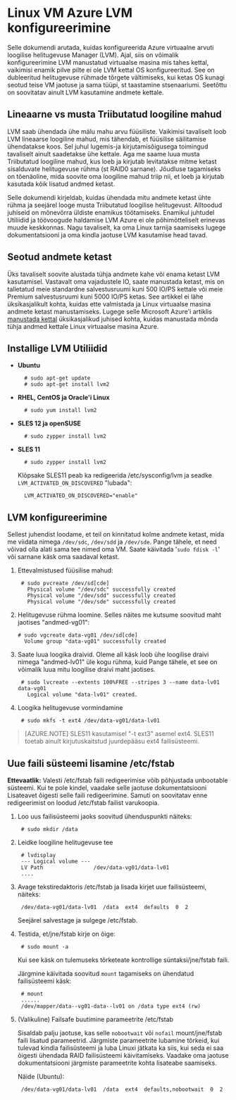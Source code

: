 <properties 
    pageTitle="Konfigureerige LVM töötab Linux | Microsoft Azure'i" 
    description="Saate teada, kuidas konfigureerida LVM Azure Linux." 
    services="virtual-machines-linux" 
    documentationCenter="na" 
    authors="szarkos"  
    manager="timlt" 
    editor="tysonn"
    tag="azure-service-management,azure-resource-manager" />

<tags 
    ms.service="virtual-machines-linux" 
    ms.workload="infrastructure-services" 
    ms.tgt_pltfrm="vm-linux" 
    ms.devlang="na" 
    ms.topic="article" 
    ms.date="08/24/2016" 
    ms.author="szark"/>


# <a name="configure-lvm-on-a-linux-vm-in-azure"></a>Linux VM Azure LVM konfigureerimine

Selle dokumendi arutada, kuidas konfigureerida Azure virtuaalne arvuti loogilise helitugevuse Manager (LVM). Ajal, siis on võimalik konfigureerimine LVM manustatud virtuaalse masina mis tahes kettal, vaikimisi enamik pilve pilte ei ole LVM kettal OS konfigureeritud. See on dubleeritud helitugevuse rühmade tõrgete vältimiseks, kui ketas OS kunagi seotud teise VM jaotuse ja sama tüüpi, st taastamine stsenaariumi. Seetõttu on soovitatav ainult LVM kasutamine andmete kettale.


## <a name="linear-vs-striped-logical-volumes"></a>Lineaarne vs musta Triibutatud loogiline mahud

LVM saab ühendada ühe mälu mahu arvu füüsiliste. Vaikimisi tavaliselt loob LVM lineaarse loogiline mahud, mis tähendab, et füüsilise säilitamise ühendatakse koos. Sel juhul lugemis-ja kirjutamisõigusega toimingud tavaliselt ainult saadetakse ühe kettale. Aga me saame luua musta Triibutatud loogiline mahud, kus loeb ja kirjutab levitatakse mitme ketast sisalduvate helitugevuse rühma (st RAID0 sarnane). Jõudluse tagamiseks on tõenäoline, mida soovite oma loogiline mahud triip nii, et loeb ja kirjutab kasutada kõik lisatud andmed ketast.

Selle dokumendi kirjeldab, kuidas ühendada mitu andmete ketast ühte rühma ja seejärel looge musta Triibutatud loogilise helitugevust. Alltoodud juhiseid on mõnevõrra üldiste enamikus töötamiseks. Enamikul juhtudel Utiliidid ja töövoogude haldamise LVM Azure ei ole põhimõtteliselt erinevas muude keskkonnas. Nagu tavaliselt, ka oma Linux tarnija saamiseks lugege dokumentatsiooni ja oma kindla jaotuse LVM kasutamise head tavad.


## <a name="attaching-data-disks"></a>Seotud andmete ketast
Üks tavaliselt soovite alustada tühja andmete kahe või enama ketast LVM kasutamisel. Vastavalt oma vajadustele IO, saate manustada ketast, mis on talletatud meie standardne salvestusruumi kuni 500 IO/PS kettale või meie Premium salvestusruumi kuni 5000 IO/PS ketas. See artikkel ei lähe üksikasjalikult kohta, kuidas ette valmistada ja Linux virtuaalse masina andmete ketast manustamiseks. Lugege selle Microsoft Azure'i artiklis [manustada kettal](virtual-machines-linux-add-disk.md) üksikasjalikud juhised kohta, kuidas manustada mõnda tühja andmed kettale Linux virtuaalse masina Azure.

## <a name="install-the-lvm-utilities"></a>Installige LVM Utiliidid

- **Ubuntu**

        # sudo apt-get update
        # sudo apt-get install lvm2

- **RHEL, CentOS ja Oracle'i Linux**

        # sudo yum install lvm2

- **SLES 12 ja openSUSE**

        # sudo zypper install lvm2

- **SLES 11**

        # sudo zypper install lvm2

    Klõpsake SLES11 peab ka redigeerida /etc/sysconfig/lvm ja seadke `LVM_ACTIVATED_ON_DISCOVERED` "lubada":

        LVM_ACTIVATED_ON_DISCOVERED="enable" 


## <a name="configure-lvm"></a>LVM konfigureerimine
Sellest juhendist loodame, et teil on kinnitatud kolme andmete ketast, mida me viidata nimega `/dev/sdc`, `/dev/sdd` ja `/dev/sde`. Pange tähele, et need võivad olla alati sama tee nimed oma VM. Saate käivitada '`sudo fdisk -l`' või sarnane käsk oma saadaval ketast.

1. Ettevalmistused füüsilise mahud:

        # sudo pvcreate /dev/sd[cde]
          Physical volume "/dev/sdc" successfully created
          Physical volume "/dev/sdd" successfully created
          Physical volume "/dev/sde" successfully created


2.  Helitugevuse rühma loomine. Selles näites me kutsume soovitud maht jaotises "andmed-vg01":

        # sudo vgcreate data-vg01 /dev/sd[cde]
          Volume group "data-vg01" successfully created


3. Saate luua loogika draivid. Oleme all käsk loob ühe loogilise draivi nimega "andmed-lv01" üle kogu rühma, kuid Pange tähele, et see on võimalik luua mitu loogilise draivi maht jaotises.

        # sudo lvcreate --extents 100%FREE --stripes 3 --name data-lv01 data-vg01
          Logical volume "data-lv01" created.


4. Loogika helitugevuse vormindamine

        # sudo mkfs -t ext4 /dev/data-vg01/data-lv01

  >[AZURE.NOTE] SLES11 kasutamisel "-t ext3" asemel ext4. SLES11 toetab ainult kirjutuskaitstud juurdepääsu ext4 failisüsteemi.


## <a name="add-the-new-file-system-to-etcfstab"></a>Uue faili süsteemi lisamine /etc/fstab

**Ettevaatlik:** Valesti /etc/fstab faili redigeerimise võib põhjustada unbootable süsteemi. Kui te pole kindel, vaadake selle jaotuse dokumentatsiooni Lisateavet õigesti selle faili redigeerimine. Samuti on soovitatav enne redigeerimist on loodud /etc/fstab failist varukoopia.

1. Loo uus failisüsteemi jaoks soovitud ühenduspunkti näiteks:

        # sudo mkdir /data


2. Leidke loogiline helitugevuse tee

        # lvdisplay
        --- Logical volume ---
        LV Path                /dev/data-vg01/data-lv01
        ....


3. Avage tekstiredaktoris /etc/fstab ja lisada kirjet uue failisüsteemi, näiteks:

        /dev/data-vg01/data-lv01  /data  ext4  defaults  0  2

    Seejärel salvestage ja sulgege /etc/fstab.


4. Testida, et/jne/fstab kirje on õige:

        # sudo mount -a

    Kui see käsk on tulemuseks tõrketeate kontrollige süntaksi/jne/fstab faili.

    Järgmine käivitada soovitud `mount` tagamiseks on ühendatud failisüsteemi käsk:

        # mount
        ......
        /dev/mapper/data--vg01-data--lv01 on /data type ext4 (rw)


5. (Valikuline) Failsafe buutimine parameetrite /etc/fstab

    Sisaldab palju jaotuse, kas selle `nobootwait` või `nofail` mount/jne/fstab faili lisatud parameetrid. Järgmiste parameetrite lubamine tõrkeid, kui tulevad kindla failisüsteemi ja luba Linuxi jätkata ka siis, kui seda ei saa õigesti ühendada RAID failisüsteemi käivitamiseks. Vaadake oma jaotuse dokumentatsiooni järgmiste parameetrite kohta lisateabe saamiseks.

    Näide (Ubuntu):

        /dev/data-vg01/data-lv01  /data  ext4  defaults,nobootwait  0  2
